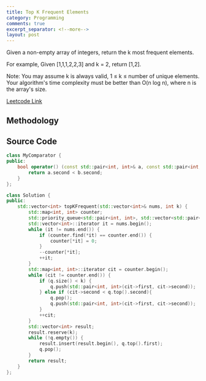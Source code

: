 ```yaml
---
title: Top K Frequent Elements
category: Programming
comments: true
excerpt_separator: <!--more-->
layout: post
---
```

Given a non-empty array of integers, return the k most frequent elements.
<!--more-->

For example,
Given [1,1,1,2,2,3] and k = 2, return [1,2].

Note:
You may assume k is always valid, 1 ≤ k ≤ number of unique elements.
Your algorithm's time complexity must be better than O(n log n), where n is the array's size.

[Leetcode Link](https://leetcode.com/problems/top-k-frequent-elements/)

## Methodology

## Source Code
```C++
class MyComparator {
public:
    bool operator() (const std::pair<int, int>& a, const std::pair<int, int>&b) {
        return a.second < b.second;
    }
};

class Solution {
public:
    std::vector<int> topKFrequent(std::vector<int>& nums, int k) {
        std::map<int, int> counter;
        std::priority_queue<std::pair<int, int>, std::vector<std::pair<int, int> >, MyComparator> q;
        std::vector<int>::iterator it = nums.begin();
        while (it != nums.end()) {
            if (counter.find(*it) == counter.end()) {
                counter[*it] = 0;
            }
            --counter[*it];
            ++it;
        }
        std::map<int, int>::iterator cit = counter.begin();
        while (cit != counter.end()) {
            if (q.size() < k) {
                q.push(std::pair<int, int>(cit->first, cit->second));
            } else if (cit->second < q.top().second){
                q.pop();
                q.push(std::pair<int, int>(cit->first, cit->second));
            }
            ++cit;
        }
        std::vector<int> result;
        result.reserve(k);
        while (!q.empty()) {
            result.insert(result.begin(), q.top().first);
            q.pop();
        }
        return result;
    }
};
```
